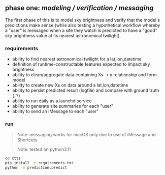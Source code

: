 ## phase one: _modeling / verification / messaging_

The first phase of this is to model sky brightness and verify that the model's
predictions make sense (while also testing a hypothetical workflow whereby a
"user" is messaged when a site they watch is predicted to have a "good" sky
brightness value at its nearest astronomical twilight).

### requirements

- ability to find nearest astronomical twilight for a lat,lon,datetime
- definition of runtime-constructable features expected to impact sky brightness
- ability to clean/aggregate data containing Xs -> y relationship and form model
- ability to create new Xs on data around a lat,lon,datetime
- ability to persist predicted result (logfile) and compare with ground truth (..?)
- ability to run daily as a launchd service
- ability to generate site summaries for each "user"
- ability to send an iMessage to each "user"

### run

> Note: messaging works for macOS only due to use of iMessage and Shortcuts

> Note: tested on python3.11

```sh
cd ctts
pip install -r requirements.txt
python -m prediction.predict
```
